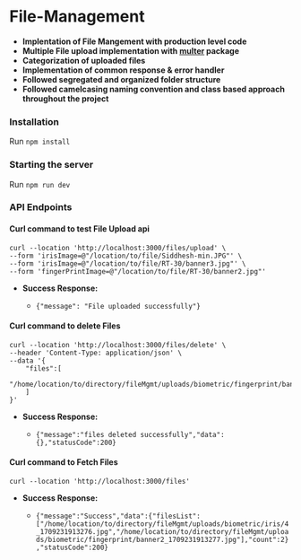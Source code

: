 # File-Management

- **Implentation of File Mangement with production level code**
- **Multiple File upload implementation with [multer](https://www.npmjs.com/package/multer) package**
- **Categorization of uploaded files**
- **Implementation of common response & error handler**
- **Followed segregated and organized folder structure**
- **Followed camelcasing naming convention and class based approach throughout the project**

### Installation

Run `npm install`

### Starting the server

Run `npm run dev`

### API Endpoints

#### Curl command to test File Upload api

```
curl --location 'http://localhost:3000/files/upload' \
--form 'irisImage=@"/location/to/file/Siddhesh-min.JPG"' \
--form 'irisImage=@"/location/to/file/RT-30/banner3.jpg"' \
--form 'fingerPrintImage=@"/location/to/file/RT-30/banner2.jpg"'
```

- **Success Response:**

  - `{"message": "File uploaded successfully"}`

#### Curl command to delete Files

```
curl --location 'http://localhost:3000/files/delete' \
--header 'Content-Type: application/json' \
--data '{
    "files":[
        "/home/location/to/directory/fileMgmt/uploads/biometric/fingerprint/banner2_1709229138762.jpg"
    ]
}'
```

- **Success Response:**

  - `{"message":"files deleted successfully","data":{},"statusCode":200}`

#### Curl command to Fetch Files

```
curl --location 'http://localhost:3000/files'
```

- **Success Response:**

  - `{"message":"Success","data":{"filesList":["/home/location/to/directory/fileMgmt/uploads/biometric/iris/4_1709231913276.jpg","/home/location/to/directory/fileMgmt/uploads/biometric/fingerprint/banner2_1709231913277.jpg"],"count":2},"statusCode":200}`
